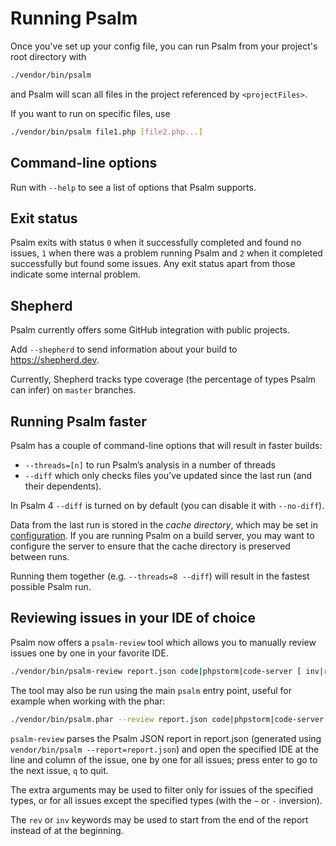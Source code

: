 # Running Psalm

Once you've set up your config file, you can run Psalm from your project's root directory with
```bash
./vendor/bin/psalm
```

and Psalm will scan all files in the project referenced by `<projectFiles>`.

If you want to run on specific files, use
```bash
./vendor/bin/psalm file1.php [file2.php...]
```

## Command-line options

Run with `--help` to see a list of options that Psalm supports.

## Exit status

Psalm exits with status `0` when it successfully completed and found no issues,
`1` when there was a problem running Psalm and `2` when it completed
successfully but found some issues. Any exit status apart from those indicate
some internal problem.

## Shepherd

Psalm currently offers some GitHub integration with public projects.

Add `--shepherd` to send information about your build to https://shepherd.dev.

Currently, Shepherd tracks type coverage (the percentage of types Psalm can infer) on `master` branches.

## Running Psalm faster

Psalm has a couple of command-line options that will result in faster builds:

- `--threads=[n]` to run Psalm’s analysis in a number of threads
- `--diff` which only checks files you’ve updated since the last run (and their dependents).

In Psalm 4 `--diff` is turned on by default (you can disable it with `--no-diff`).

Data from the last run is stored in the *cache directory*, which may be set in [configuration](./configuration.md).
If you are running Psalm on a build server, you may want to configure the server to ensure that the cache directory
is preserved between runs.

Running them together (e.g. `--threads=8 --diff`) will result in the fastest possible Psalm run.

## Reviewing issues in your IDE of choice

Psalm now offers a `psalm-review` tool which allows you to manually review issues one by one in your favorite IDE.  

```bash
./vendor/bin/psalm-review report.json code|phpstorm|code-server [ inv|rev|[~-]IssueType1 ] [ [~-]IssueType2 ] ...
```

The tool may also be run using the main `psalm` entry point, useful for example when working with the phar:

```bash
./vendor/bin/psalm.phar --review report.json code|phpstorm|code-server [ inv|rev|[~-]IssueType1 ] [ [~-]IssueType2 ] ...
```

`psalm-review` parses the Psalm JSON report in report.json (generated using `vendor/bin/psalm --report=report.json`) and open the specified IDE at the line and column of the issue, one by one for all issues; press enter to go to the next issue, `q` to quit.  

The extra arguments may be used to filter only for issues of the specified types, or for all issues except the specified types (with the `~` or `-` inversion).  

The `rev` or `inv` keywords may be used to start from the end of the report instead of at the beginning.  

